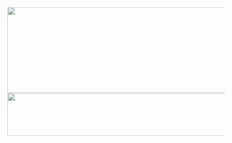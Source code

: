 <img src="https://github.com/user-attachments/assets/e2691d13-f52d-4ada-b145-361d3b11f141" width="1500" height="200">
<img src="https://github.com/user-attachments/assets/ddff3284-996a-48f4-9bde-3541237d72f5" width="1500" height="100">
